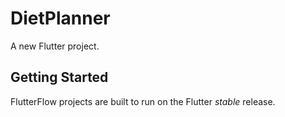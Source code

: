 # DietPlanner

A new Flutter project.

## Getting Started

FlutterFlow projects are built to run on the Flutter _stable_ release.
